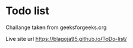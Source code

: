 # Todo list

Challange taken from geeksforgeeks.org

Live site url
https://blagoja95.github.io/ToDo-list/
